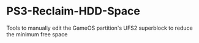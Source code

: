 # PS3-Reclaim-HDD-Space
Tools to manually edit the GameOS partition's UFS2 superblock to reduce the minimum free space
